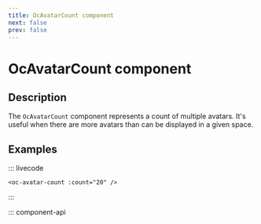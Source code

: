 ```yaml
---
title: OcAvatarCount component
next: false
prev: false
---
```


# OcAvatarCount component

## Description

The `OcAvatarCount` component represents a count of multiple avatars. It's useful when there are more avatars than can be displayed in a given space.

## Examples

::: livecode

```vue
<oc-avatar-count :count="20" />
```

:::

::: component-api

